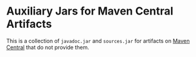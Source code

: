 # Auxiliary Jars for Maven Central Artifacts

This is a collection of `javadoc.jar` and `sources.jar` for artifacts on
[Maven Central](http://repo1.maven.org/maven2/) that do not provide them.

